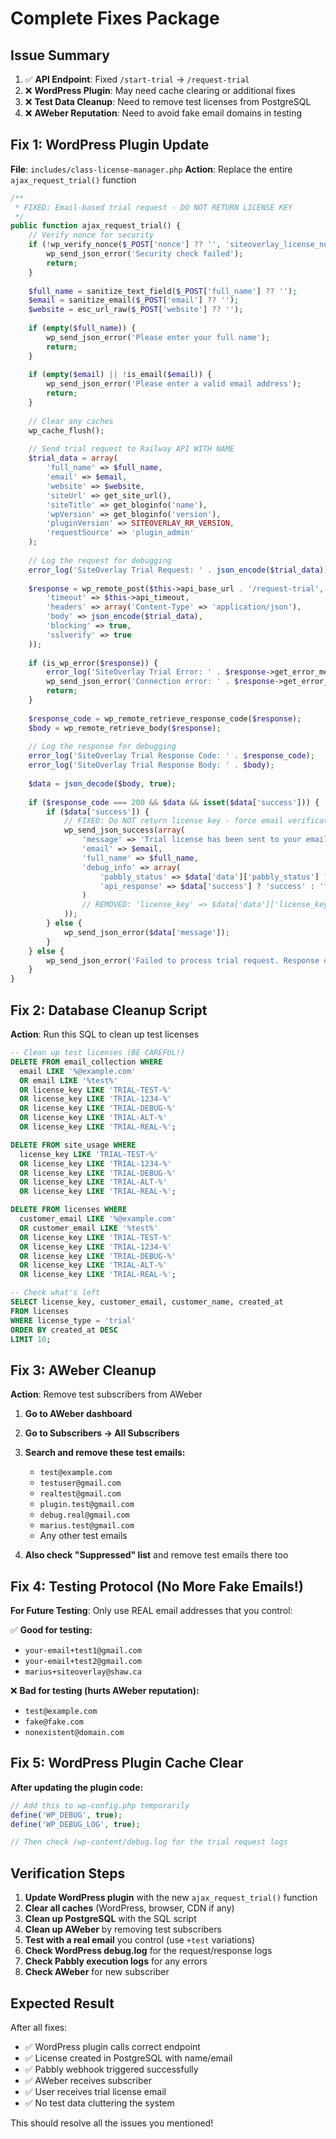 # Complete Fixes Package

## Issue Summary
1. ✅ **API Endpoint**: Fixed `/start-trial` → `/request-trial`
2. ❌ **WordPress Plugin**: May need cache clearing or additional fixes
3. ❌ **Test Data Cleanup**: Need to remove test licenses from PostgreSQL
4. ❌ **AWeber Reputation**: Need to avoid fake email domains in testing

## Fix 1: WordPress Plugin Update

**File**: `includes/class-license-manager.php`
**Action**: Replace the entire `ajax_request_trial()` function

```php
/**
 * FIXED: Email-based trial request - DO NOT RETURN LICENSE KEY
 */
public function ajax_request_trial() {
    // Verify nonce for security
    if (!wp_verify_nonce($_POST['nonce'] ?? '', 'siteoverlay_license_nonce')) {
        wp_send_json_error('Security check failed');
        return;
    }
    
    $full_name = sanitize_text_field($_POST['full_name'] ?? '');
    $email = sanitize_email($_POST['email'] ?? '');
    $website = esc_url_raw($_POST['website'] ?? '');
    
    if (empty($full_name)) {
        wp_send_json_error('Please enter your full name');
        return;
    }
    
    if (empty($email) || !is_email($email)) {
        wp_send_json_error('Please enter a valid email address');
        return;
    }
    
    // Clear any caches
    wp_cache_flush();
    
    // Send trial request to Railway API WITH NAME
    $trial_data = array(
        'full_name' => $full_name,
        'email' => $email,
        'website' => $website,
        'siteUrl' => get_site_url(),
        'siteTitle' => get_bloginfo('name'),
        'wpVersion' => get_bloginfo('version'),
        'pluginVersion' => SITEOVERLAY_RR_VERSION,
        'requestSource' => 'plugin_admin'
    );
    
    // Log the request for debugging
    error_log('SiteOverlay Trial Request: ' . json_encode($trial_data));
    
    $response = wp_remote_post($this->api_base_url . '/request-trial', array(
        'timeout' => $this->api_timeout,
        'headers' => array('Content-Type' => 'application/json'),
        'body' => json_encode($trial_data),
        'blocking' => true,
        'sslverify' => true
    ));
    
    if (is_wp_error($response)) {
        error_log('SiteOverlay Trial Error: ' . $response->get_error_message());
        wp_send_json_error('Connection error: ' . $response->get_error_message());
        return;
    }
    
    $response_code = wp_remote_retrieve_response_code($response);
    $body = wp_remote_retrieve_body($response);
    
    // Log the response for debugging
    error_log('SiteOverlay Trial Response Code: ' . $response_code);
    error_log('SiteOverlay Trial Response Body: ' . $body);
    
    $data = json_decode($body, true);
    
    if ($response_code === 200 && $data && isset($data['success'])) {
        if ($data['success']) {
            // FIXED: Do NOT return license key - force email verification
            wp_send_json_success(array(
                'message' => 'Trial license has been sent to your email address. Please check your inbox and enter the license key below to activate your 14-day trial.',
                'email' => $email,
                'full_name' => $full_name,
                'debug_info' => array(
                    'pabbly_status' => $data['data']['pabbly_status'] ?? 'unknown',
                    'api_response' => $data['success'] ? 'success' : 'failed'
                )
                // REMOVED: 'license_key' => $data['data']['license_key'] ?? null
            ));
        } else {
            wp_send_json_error($data['message']);
        }
    } else {
        wp_send_json_error('Failed to process trial request. Response code: ' . $response_code);
    }
}
```

## Fix 2: Database Cleanup Script

**Action**: Run this SQL to clean up test licenses

```sql
-- Clean up test licenses (BE CAREFUL!)
DELETE FROM email_collection WHERE 
  email LIKE '%@example.com' 
  OR email LIKE '%test%'
  OR license_key LIKE 'TRIAL-TEST-%'
  OR license_key LIKE 'TRIAL-1234-%'
  OR license_key LIKE 'TRIAL-DEBUG-%'
  OR license_key LIKE 'TRIAL-ALT-%'
  OR license_key LIKE 'TRIAL-REAL-%';

DELETE FROM site_usage WHERE 
  license_key LIKE 'TRIAL-TEST-%'
  OR license_key LIKE 'TRIAL-1234-%'
  OR license_key LIKE 'TRIAL-DEBUG-%'
  OR license_key LIKE 'TRIAL-ALT-%'
  OR license_key LIKE 'TRIAL-REAL-%';

DELETE FROM licenses WHERE 
  customer_email LIKE '%@example.com' 
  OR customer_email LIKE '%test%'
  OR license_key LIKE 'TRIAL-TEST-%'
  OR license_key LIKE 'TRIAL-1234-%'
  OR license_key LIKE 'TRIAL-DEBUG-%'
  OR license_key LIKE 'TRIAL-ALT-%'
  OR license_key LIKE 'TRIAL-REAL-%';

-- Check what's left
SELECT license_key, customer_email, customer_name, created_at 
FROM licenses 
WHERE license_type = 'trial' 
ORDER BY created_at DESC 
LIMIT 10;
```

## Fix 3: AWeber Cleanup

**Action**: Remove test subscribers from AWeber

1. **Go to AWeber dashboard**
2. **Go to Subscribers → All Subscribers**
3. **Search and remove these test emails:**
   - `test@example.com`
   - `testuser@gmail.com`
   - `realtest@gmail.com`
   - `plugin.test@gmail.com`
   - `debug.real@gmail.com`
   - `marius.test@gmail.com`
   - Any other test emails

4. **Also check "Suppressed" list** and remove test emails there too

## Fix 4: Testing Protocol (No More Fake Emails!)

**For Future Testing**: Only use REAL email addresses that you control:

✅ **Good for testing:**
- `your-email+test1@gmail.com`
- `your-email+test2@gmail.com`
- `marius+siteoverlay@shaw.ca`

❌ **Bad for testing (hurts AWeber reputation):**
- `test@example.com`
- `fake@fake.com`
- `nonexistent@domain.com`

## Fix 5: WordPress Plugin Cache Clear

**After updating the plugin code:**

```php
// Add this to wp-config.php temporarily
define('WP_DEBUG', true);
define('WP_DEBUG_LOG', true);

// Then check /wp-content/debug.log for the trial request logs
```

## Verification Steps

1. **Update WordPress plugin** with the new `ajax_request_trial()` function
2. **Clear all caches** (WordPress, browser, CDN if any)
3. **Clean up PostgreSQL** with the SQL script
4. **Clean up AWeber** by removing test subscribers
5. **Test with a real email** you control (use `+test` variations)
6. **Check WordPress debug.log** for the request/response logs
7. **Check Pabbly execution logs** for any errors
8. **Check AWeber** for new subscriber

## Expected Result

After all fixes:
- ✅ WordPress plugin calls correct endpoint
- ✅ License created in PostgreSQL with name/email
- ✅ Pabbly webhook triggered successfully
- ✅ AWeber receives subscriber
- ✅ User receives trial license email
- ✅ No test data cluttering the system

This should resolve all the issues you mentioned!